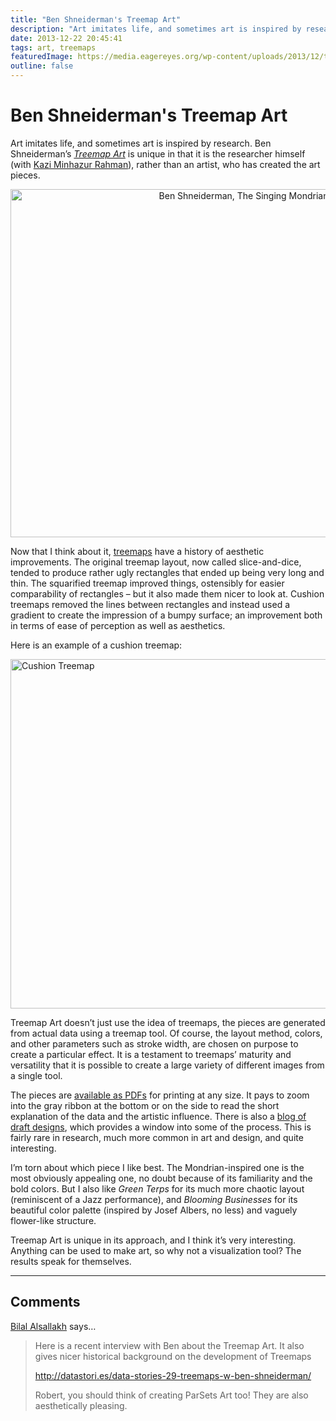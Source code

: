 ```yaml
---
title: "Ben Shneiderman's Treemap Art"
description: "Art imitates life, and sometimes art is inspired by research. Ben Shneiderman’s Treemap Art is unique in that it is the researcher himself (with Kazi Minhazur Rahman), rather than an artist, who has created the art pieces."
date: 2013-12-22 20:45:41
tags: art, treemaps
featuredImage: https://media.eagereyes.org/wp-content/uploads/2013/12/treemapart-mondrian.png
outline: false
---
```


# Ben Shneiderman's Treemap Art

Art imitates life, and sometimes art is inspired by research. Ben Shneiderman’s <em><a href="http://treemapart.wordpress.com/">Treemap Art</a></em> is unique in that it is the researcher himself (with <a href="http://www.minhazur.com">Kazi Minhazur Rahman</a>), rather than an artist, who has created the art pieces.

<p align="center"><img alt="Ben Shneiderman, The Singing Mondrian" src="https://media.eagereyes.org/wp-content/uploads/2013/12/treemapart-mondrian-730x557.png" width="730" height="557" /></p>

Now that I think about it, <a href="/techniques/treemaps">treemaps</a> have a history of aesthetic improvements. The original treemap layout, now called slice-and-dice, tended to produce rather ugly rectangles that ended up being very long and thin. The squarified treemap improved things, ostensibly for easier comparability of rectangles – but it also made them nicer to look at. Cushion treemaps removed the lines between rectangles and instead used a gradient to create the impression of a bumpy surface; an improvement both in terms of ease of perception as well as aesthetics.

Here is an example of a cushion treemap:

<img class="aligncenter size-medium wp-image-2908" alt="Cushion Treemap" src="https://media.eagereyes.org/wp-content/uploads/2013/12/treemap-cushion-730x559.jpg" width="730" height="559" />

Treemap Art doesn’t just use the idea of treemaps, the pieces are generated from actual data using a treemap tool. Of course, the layout method, colors, and other parameters such as stroke width, are chosen on purpose to create a particular effect. It is a testament to treemaps’ maturity and versatility that it is possible to create a large variety of different images from a single tool.

The pieces are <a href="http://treemapart.wordpress.com/full-views/">available as PDFs</a> for printing at any size. It pays to zoom into the gray ribbon at the bottom or on the side to read the short explanation of the data and the artistic influence. There is also a <a href="http://treemapart.wordpress.com/category/draft-designs/">blog of draft designs</a>, which provides a window into some of the process. This is fairly rare in research, much more common in art and design, and quite interesting.

I’m torn about which piece I like best. The Mondrian-inspired one is the most obviously appealing one, no doubt because of its familiarity and the bold colors. But I also like <em>Green Terps</em> for its much more chaotic layout (reminiscent of a Jazz performance), and <em>Blooming Businesses</em> for its beautiful color palette (inspired by Josef Albers, no less) and vaguely flower-like structure.

Treemap Art is unique in its approach, and I think it’s very interesting. Anything can be used to make art, so why not a visualization tool? The results speak for themselves.


<PostedBy />


<aside class="comments">

---
## Comments

<a href="http://www.cvast.tuwien.ac.at/~bilal" rel="nofollow noopener" target="_blank">Bilal Alsallakh</a> says…
>	Here is a recent interview with Ben about the Treemap Art. It also gives nicer historical background on the development of Treemaps
>	
>	http://datastori.es/data-stories-29-treemaps-w-ben-shneiderman/
>	
>	
>	Robert, you should think of creating ParSets Art too! They are also aesthetically pleasing.

</aside>

